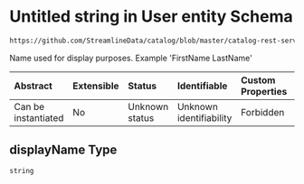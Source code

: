 # Untitled string in User entity Schema

```txt
https://github.com/StreamlineData/catalog/blob/master/catalog-rest-service/src/main/resources/json/schema/entity/teams/user.json#/properties/displayName
```

Name used for display purposes. Example 'FirstName LastName'

| Abstract            | Extensible | Status         | Identifiable            | Custom Properties | Additional Properties | Access Restrictions | Defined In                                                         |
| :------------------ | :--------- | :------------- | :---------------------- | :---------------- | :-------------------- | :------------------ | :----------------------------------------------------------------- |
| Can be instantiated | No         | Unknown status | Unknown identifiability | Forbidden         | Allowed               | none                | [user.json*](../out/entity/teams/user.json "open original schema") |

## displayName Type

`string`
